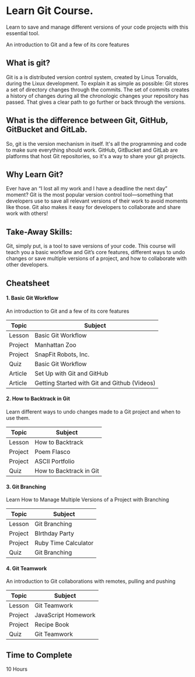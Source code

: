 # Learn Git Course.
Learn to save and manage different versions of your code projects with this essential tool.

An introduction to Git and a few of its core features

## What is git?
Git is a is distributed version control system, created by Linus Torvalds, during the Lixux development.
To explain it as simple as possible:
Git stores a set of directory changes through the commits. The set of commits creates a history of changes during all the chronologic changes your repository has passed. That gives a clear path to go further or back through the versions.

## What is the difference between Git, GitHub, GitBucket and GitLab.
So, git is the version mechanism in itself. It's all the programming and code to make sure everything should work.
GitHub, GitBucket and GitLab are platforms that host Git repositories, so it's a way to share your git projects.

## Why Learn Git?
Ever have an “I lost all my work and I have a deadline the next day” moment? Git is the most popular version control tool—something that developers use to save all relevant versions of their work to avoid moments like those. Git also makes it easy for developers to collaborate and share work with others!

## Take-Away Skills:
Git, simply put, is a tool to save versions of your code. This course will teach you a basic workflow and Git’s core features, different ways to undo changes or save multiple versions of a project, and how to collaborate with other developers.

## Cheatsheet
#### 1. Basic Git Workflow
An introduction to Git and a few of its core features

| Topic  |  Subject  |
| ------------------- | ------------------- |
|  Lesson  |  Basic Git Workflow  |
|  Project |  Manhattan Zoo |
|  Project |  SnapFit Robots, Inc. |
|  Quiz  |  Basic Git Workflow |
|  Article  |  Set Up with Git and GitHub |
|  Article  |  Getting Started with Git and Github (Videos) |

#### 2. How to Backtrack in Git
Learn different ways to undo changes made to a Git project and when to use them.

| Topic  |  Subject  |
| ------------------- | ------------------- |
|  Lesson  |  How to Backtrack  |
|  Project |  Poem FIasco |
|  Project |  ASCII Portfolio |
|  Quiz  |  How to Backtrack in Git |

#### 3. Git Branching
Learn How to Manage Multiple Versions of a Project with Branching

| Topic  |  Subject  |
| ------------------- | ------------------- |
|  Lesson  |  Git Branching  |
|  Project |  BIrthday Party |
|  Project |  Ruby Time Calculator |
|  Quiz  |  Git Branching |

#### 4. Git Teamwork
An introduction to Git collaborations with remotes, pulling and pushing

| Topic  |  Subject  |
| ------------------- | ------------------- |
|  Lesson  |  Git Teamwork  |
|  Project |  JavaScript Homework |
|  Project |  Recipe Book |
|  Quiz  |  Git Teamwork |

## Time to Complete
10 Hours










